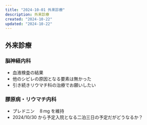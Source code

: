 ```yaml
---
title: "2024-10-01 外来診療"
description: 外来診療
created: "2024-10-22"
updated: "2024-10-22"
---
```


## 外来診療

### 脳神経内科

- 血液検査の結果
- 他のシビレの原因となる要素は無かった
- 引き続きリウマチ科の治療でお願いしたい

### 膠原病・リウマチ内科

- プレドニン　８mg を維持
- 2024/10/30 から予定入院となる二泊三日の予定だがどうなるか？



